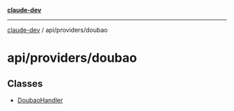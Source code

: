 [**claude-dev**](../../../README.md)

***

[claude-dev](../../../README.md) / api/providers/doubao

# api/providers/doubao

## Classes

- [DoubaoHandler](classes/DoubaoHandler.md)

